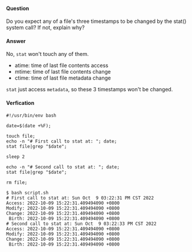 #### Question

Do you expect any of a file's three timestamps to be changed by the stat() system
call? If not, explain why?

#### Answer

No, `stat` won't touch any of them.

* atime: time of last file contents access
* mtime: time of last file contents change
* ctime: time of last file metadata change

`stat` just access `metadata`, so these 3 timestamps won't be changed.

#### Verfication

```shell
#!/usr/bin/env bash

date=$(date +%F);

touch file;
echo -n "# First call to stat at: "; date;
stat file|grep "$date";

sleep 2

echo -n "# Second call to stat at: "; date;
stat file|grep "$date";

rm file;
```

```shell
$ bash script.sh
# First call to stat at: Sun Oct  9 03:22:31 PM CST 2022
Access: 2022-10-09 15:22:31.409494090 +0800
Modify: 2022-10-09 15:22:31.409494090 +0800
Change: 2022-10-09 15:22:31.409494090 +0800
 Birth: 2022-10-09 15:22:31.409494090 +0800
# Second call to stat at: Sun Oct  9 03:22:33 PM CST 2022
Access: 2022-10-09 15:22:31.409494090 +0800
Modify: 2022-10-09 15:22:31.409494090 +0800
Change: 2022-10-09 15:22:31.409494090 +0800
 Birth: 2022-10-09 15:22:31.409494090 +0800
```
